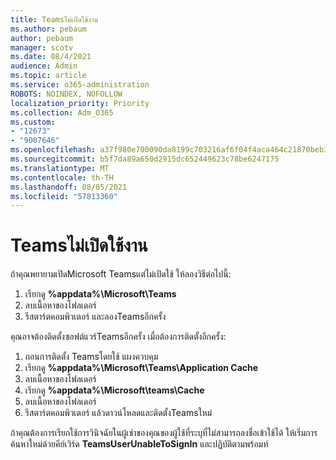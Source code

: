 ```yaml
---
title: Teamsไม่เปิดใช้งาน
ms.author: pebaum
author: pebaum
manager: scotv
ms.date: 08/4/2021
audience: Admin
ms.topic: article
ms.service: o365-administration
ROBOTS: NOINDEX, NOFOLLOW
localization_priority: Priority
ms.collection: Adm_O365
ms.custom:
- "12673"
- "9007646"
ms.openlocfilehash: a37f980e700090da8199c703216af6f04f4aca464c21870beb3e907dd7b2d491
ms.sourcegitcommit: b5f7da89a650d2915dc652449623c78be6247175
ms.translationtype: MT
ms.contentlocale: th-TH
ms.lasthandoff: 08/05/2021
ms.locfileid: "57813360"
---
```

# <a name="teams-doesnt-launch"></a>Teamsไม่เปิดใช้งาน

ถ้าคุณพยายามเปิดMicrosoft Teamsแต่ไม่เปิดใช้ ให้ลองวิธีต่อไปนี้:

1. เรียกดู **%appdata%\Microsoft\Teams**
1. ลบเนื้อหาของโฟลเดอร์
1. รีสตาร์ตคอมพิวเตอร์ และลองTeamsอีกครั้ง

คุณอาจต้องติดตั้งซอฟต์แวร์Teamsอีกครั้ง เมื่อต้องการติดตั้งอีกครั้ง:

1. ถอนการติดตั้ง Teamsโดยใช้ แผงควบคุม
1. เรียกดู **%appdata%\Microsoft\Teams\Application Cache**
1. ลบเนื้อหาของโฟลเดอร์
1. เรียกดู **%appdata%\Microsoft\teams\Cache**
1. ลบเนื้อหาของโฟลเดอร์
1. รีสตาร์ตคอมพิวเตอร์ แล้วดาวน์โหลดและติดตั้งTeamsใหม่

ถ้าคุณต้องการเรียกใช้การวินิจฉัยในผู้เช่าของคุณของผู้ใช้ที่ระบุที่ไม่สามารถลงชื่อเข้าใช้ได้ ให้เริ่มการค้นหาใหม่ด้วยคีย์เวิร์ด **TeamsUserUnableToSignIn** และปฏิบัติตามพร้อมท์
